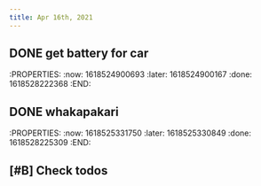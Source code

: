 ```yaml
---
title: Apr 16th, 2021
---
```


## DONE get battery for car
:PROPERTIES:
:now: 1618524900693
:later: 1618524900167
:done: 1618528222368
:END:
##
## DONE whakapakari
:PROPERTIES:
:now: 1618525331750
:later: 1618525330849
:done: 1618528225309
:END:
##
## [#B] Check todos